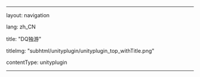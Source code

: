 ---

layout: navigation

lang: zh_CN

title: "DQ独游"

titleImg: "subhtml/unityplugin/unityplugin_top_withTitle.png"

contentType: unityplugin

---